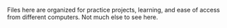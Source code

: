 Files here are organized for practice projects, learning, and ease of access from different computers.
Not much else to see here.
